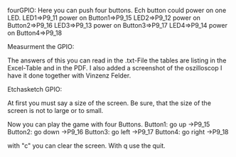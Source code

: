 fourGPIO:
Here you can push four buttons. Ech button could power on one LED.
LED1=>P9_11 power on Button1=>P9_15
LED2=>P9_12 power on Button2=>P9_16
LED3=>P9_13 power on Button3=>P9_17
LED4=>P9_14 power on Button4=>P9_18

Measurment the GPIO:

The answers of this you can read in the .txt-File the tables are listing 
in the Excel-Table and in the PDF. I also added a screenshot of the oszilloscop I have it done together with Vinzenz Felder. 


Etchasketch GPIO:

At first you must say a size of the screen. Be sure, that the size of the 
screen is not to large or to small.

Now you can play the game with four Buttons.
Button1: go up ->P9_15
Button2: go down ->P9_16
Button3: go left ->P9_17
Button4: go right ->P9_18

with "c" you can clear the screen. With q use the quit. 



